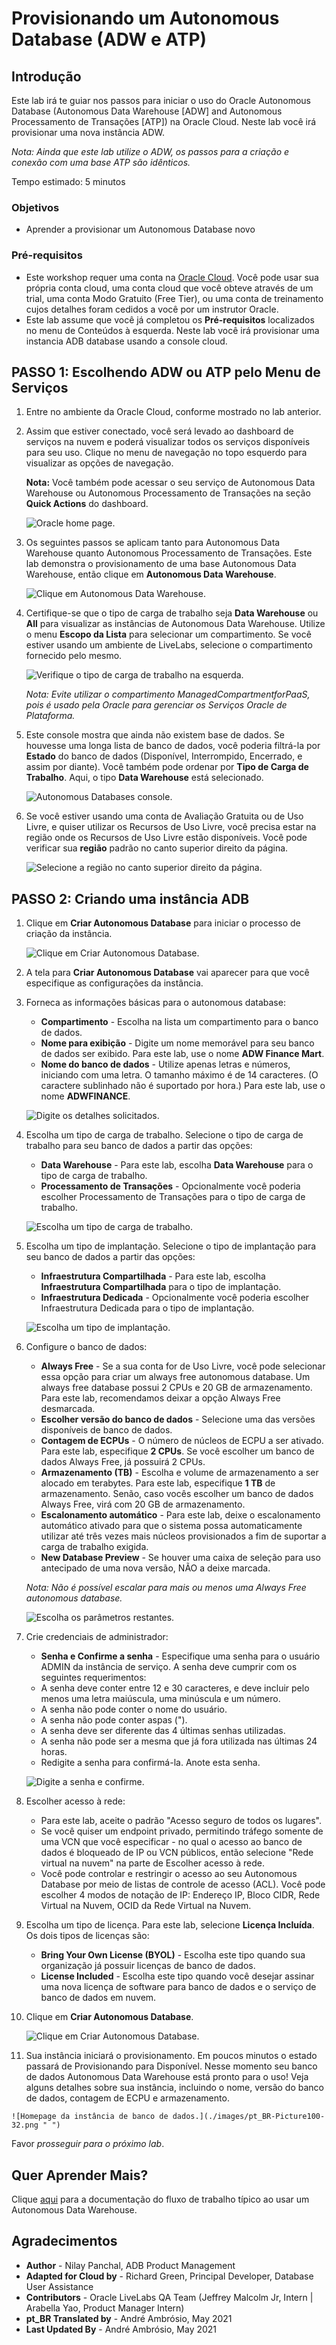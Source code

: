 # Provisionando um Autonomous Database (ADW e ATP)

## Introdução

Este lab irá te guiar nos passos para iniciar o uso do Oracle Autonomous Database (Autonomous Data Warehouse [ADW] and Autonomous Processamento de Transações [ATP]) na Oracle Cloud. Neste lab você irá provisionar uma nova instância ADW.

*Nota: Ainda que este lab utilize o ADW, os passos para a criação e conexão com uma base ATP são idênticos.*

Tempo estimado: 5 minutos

### Objetivos

-   Aprender a provisionar um Autonomous Database novo

### Pré-requisitos
- Este workshop requer uma conta na <a href="https://www.oracle.com/cloud/free/" target="\_blank">Oracle Cloud</a>. Você pode usar sua própria conta cloud, uma conta cloud que você obteve através de um trial, uma conta Modo Gratuito (Free Tier), ou uma conta de treinamento cujos detalhes foram cedidos a você por um instrutor Oracle.
- Este lab assume que você já completou os **Pré-requisitos** localizados no menu de Conteúdos à esquerda. Neste lab você irá provisionar uma instancia ADB database usando a console cloud.

## **PASSO 1**: Escolhendo ADW ou ATP pelo Menu de Serviços

1. Entre no ambiente da Oracle Cloud, conforme mostrado no lab anterior.
2. Assim que estiver conectado, você será levado ao dashboard de serviços na nuvem e poderá visualizar todos os serviços disponíveis para seu uso. Clique no menu de navegação no topo esquerdo para visualizar as opções de navegação.

    __Nota:__ Você também pode acessar o seu serviço de Autonomous Data Warehouse ou Autonomous Processamento de Transações na seção __Quick Actions__ do dashboard.

    ![Oracle home page.](./images/pt_BR-Picture100-36.png " ")

3. Os seguintes passos se aplicam tanto para Autonomous Data Warehouse quanto Autonomous Processamento de Transações. Este lab demonstra o provisionamento de uma base Autonomous Data Warehouse, então clique em **Autonomous Data Warehouse**.

    ![Clique em Autonomous Data Warehouse.](https://oracle-livelabs.github.io/common/images/console/pt_BR-database-adw.png " ")

4. Certifique-se que o tipo de carga de trabalho seja __Data Warehouse__ ou __All__ para visualizar as instâncias de Autonomous Data Warehouse. Utilize o menu __Escopo da Lista__ para selecionar um compartimento. Se você estiver usando um ambiente de LiveLabs, selecione o compartimento fornecido pelo mesmo.

    ![Verifique o tipo de carga de trabalho na esquerda.](images/pt_BR-livelabs-compartment.png " ")

   *Nota: Evite utilizar o compartimento ManagedCompartmentforPaaS, pois é usado pela Oracle para gerenciar os Serviços Oracle de Plataforma.*

5. Este console mostra que ainda não existem base de dados. Se houvesse uma longa lista de banco de dados, você poderia filtrá-la por **Estado** do banco de dados (Disponível, Interrompido, Encerrado, e assim por diante). Você também pode ordenar por __Tipo de Carga de Trabalho__. Aqui, o tipo __Data Warehouse__ está selecionado.

    ![Autonomous Databases console.](./images/pt_BR-Compartment.png " ")

6. Se você estiver usando uma conta de Avaliação Gratuita ou de Uso Livre, e quiser utilizar os Recursos de Uso Livre, você precisa estar na região onde os Recursos de Uso Livre estão disponíveis. Você pode verificar sua **região** padrão no canto superior direito da página.

    ![Selecione a região no canto superior direito da página.](./images/pt_BR-Region.png " ")

## **PASSO 2**: Criando uma instância ADB

1. Clique em **Criar Autonomous Database** para iniciar o processo de criação da instância.

    ![Clique em Criar Autonomous Database.](./images/pt_BR-Picture100-23.png " ")

2.  A tela para __Criar Autonomous Database__ vai aparecer para que você especifique as configurações da instância.
3. Forneca as informações básicas para o autonomous database:

    - __Compartimento__ - Escolha na lista um compartimento para o banco de dados.
    - __Nome para exibição__ - Digite um nome memorável para seu banco de dados ser exibido. Para este lab, use o nome __ADW Finance Mart__.
    - __Nome do banco de dados__ - Utilize apenas letras e números, iniciando com uma letra. O tamanho máximo é de 14 caracteres. (O caractere sublinhado não é suportado por hora.) Para este lab, use o nome __ADWFINANCE__.

    ![Digite os detalhes solicitados.](./images/pt_BR-Picture100-26.png " ")

4. Escolha um tipo de carga de trabalho. Selecione o tipo de carga de trabalho para seu banco de dados a partir das opções:

    - __Data Warehouse__ - Para este lab, escolha __Data Warehouse__ para o tipo de carga de trabalho.
    - __Processamento de Transações__ - Opcionalmente você poderia escolher Processamento de Transações para o tipo de carga de trabalho.

    ![Escolha um tipo de carga de trabalho.](./images/pt_BR-Picture100-26b.png " ")

5. Escolha um tipo de implantação. Selecione o tipo de implantação para seu banco de dados a partir das opções:

    - __Infraestrutura Compartilhada__ - Para este lab, escolha __Infraestrutura Compartilhada__ para o tipo de implantação.
    - __Infraestrutura Dedicada__ - Opcionalmente você poderia escolher Infraestrutura Dedicada para o tipo de implantação.

    ![Escolha um tipo de implantação.](./images/pt_BR-Picture100-26_deployment_type.png " ")

6. Configure o banco de dados:

    - __Always Free__ - Se a sua conta for de Uso Livre, você pode selecionar essa opção para criar um always free autonomous database. Um always free database possui 2 CPUs e 20 GB de armazenamento. Para este lab, recomendamos deixar a opção Always Free desmarcada.
    - __Escolher versão do banco de dados__ - Selecione uma das versões disponíveis de banco de dados.
    - __Contagem de ECPUs__ - O número de núcleos de ECPU a ser ativado. Para este lab, especifique __2 CPUs__. Se você escolher um banco de dados Always Free, já possuirá 2 CPUs.
    - __Armazenamento (TB)__ - Escolha e volume de armazenamento a ser alocado em terabytes. Para este lab, especifique __1 TB__ de armazenamento. Senão, caso vocês escolher um banco de dados Always Free, virá com 20 GB de armazenamento.
    - __Escalonamento automático__ - Para este lab, deixe o escalonamento automático ativado para que o sistema possa automaticamente utilizar até três vezes mais núcleos provisionados a fim de suportar a carga de trabalho exigida.
    - __New Database Preview__ - Se houver uma caixa de seleção para uso antecipado de uma nova versão, NÃO a deixe marcada.

    *Nota: Não é possível escalar para mais ou menos uma Always Free autonomous database.*

    <!-- ![Escolha os parâmetros restantes.](./images/pt_BR-Picture100-26c.png " ") -->

    ![Escolha os parâmetros restantes.](./images/pt_BR-task2-6.png " ")

7. Crie credenciais de administrador:

    - __Senha e Confirme a senha__ - Especifique uma senha para o usuário ADMIN da instância de serviço. A senha deve cumprir com os seguintes requerimentos:
    - A senha deve conter entre 12 e 30 caracteres, e deve incluir pelo menos uma letra maiúscula, uma minúscula e um número.
    - A senha não pode conter o nome do usuário.
    - A senha não pode conter aspas (").
    - A senha deve ser diferente das 4 últimas senhas utilizadas.
    - A senha não pode ser a mesma que já fora utilizada nas últimas 24 horas.
    - Redigite a senha para confirmá-la. Anote esta senha.

    ![Digite a senha e confirme.](./images/pt_BR-Picture100-26d.png " ")
8. Escolher acesso à rede:
    - Para este lab, aceite o padrão "Acesso seguro de todos os lugares".
    - Se você quiser um endpoint privado, permitindo tráfego somente de uma VCN que você especificar - no qual o acesso ao banco de dados é bloqueado de IP ou VCN públicos, então selecione "Rede virtual na nuvem" na parte de Escolher acesso à rede.
    - Você pode controlar e restringir o acesso ao seu Autonomous Database por meio de listas de controle de acesso (ACL). Você pode escolher 4 modos de notação de IP: Endereço IP, Bloco CIDR, Rede Virtual na Nuvem, OCID da Rede Virtual na Nuvem.


9. Escolha um tipo de licença. Para este lab, selecione __Licença Incluída__. Os dois tipos de licenças são:

    - __Bring Your Own License (BYOL)__ - Escolha este tipo quando sua organização já possuir licenças de banco de dados.
    - __License Included__ - Escolha este tipo quando você desejar assinar uma nova licença de software para banco de dados e o serviço de banco de dados em nuvem.

10. Clique em __Criar Autonomous Database__.

    ![Clique em Criar Autonomous Database.](./images/pt_BR-Picture100-27.png " ")

11.  Sua instância iniciará o provisionamento. Em poucos minutos o estado passará de Provisionando para Disponível. Nesse momento seu banco de dados Autonomous Data Warehouse está pronto para o uso! Veja alguns detalhes sobre sua instância, incluindo o nome, versão do banco de dados, contagem de ECPU e armazenamento.

    ![Homepage da instância de banco de dados.](./images/pt_BR-Picture100-32.png " ")

Favor *prosseguir para o próximo lab*.

## Quer Aprender Mais?

Clique [aqui](https://docs.oracle.com/en/cloud/paas/autonomous-data-warehouse-cloud/user/autonomous-workflow.html#GUID-5780368D-6D40-475C-8DEB-DBA14BA675C3) para a documentação do fluxo de trabalho típico ao usar um Autonomous Data Warehouse.

## Agradecimentos

- **Author** - Nilay Panchal, ADB Product Management
- **Adapted for Cloud by** - Richard Green, Principal Developer, Database User Assistance
- **Contributors** - Oracle LiveLabs QA Team (Jeffrey Malcolm Jr, Intern | Arabella Yao, Product Manager Intern)
- **pt_BR Translated by** - André Ambrósio, May 2021
- **Last Updated By** - André Ambrósio, May 2021
